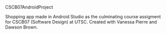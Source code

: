 CSCB07AndroidProject

Shopping app made in Android Studio as the culminating course assigment for CSCB07 (Software Design) at UTSC. Created with Vanessa Pierre and Dawson Brown.

